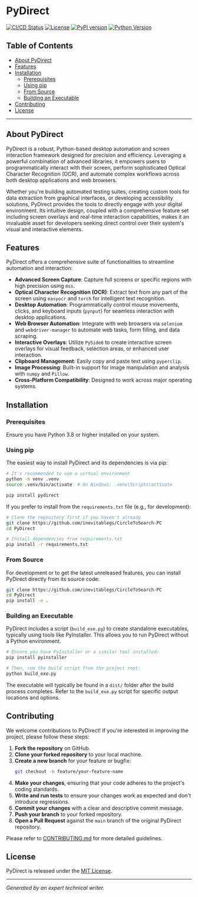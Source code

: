 # PyDirect

[![CI/CD Status](https://img.shields.io/badge/CI/CD-Passing-brightgreen)](https://github.com/your-org/PyDirect/actions)
[![License](https://img.shields.io/badge/License-MIT-blue.svg)](LICENSE)
[![PyPI version](https://img.shields.io/pypi/v/pydirect)](https://pypi.org/project/pydirect/)
[![Python Version](https://img.shields.io/badge/Python-3.8+-blue)](https://www.python.org/downloads/)

## Table of Contents
- [About PyDirect](#about-pydirect)
- [Features](#features)
- [Installation](#installation)
  - [Prerequisites](#prerequisites)
  - [Using pip](#using-pip)
  - [From Source](#from-source)
  - [Building an Executable](#building-an-executable)
- [Contributing](#contributing)
- [License](#license)

---

## About PyDirect

PyDirect is a robust, Python-based desktop automation and screen interaction framework designed for precision and efficiency. Leveraging a powerful combination of advanced libraries, it empowers users to programmatically interact with their screen, perform sophisticated Optical Character Recognition (OCR), and automate complex workflows across both desktop applications and web browsers.

Whether you're building automated testing suites, creating custom tools for data extraction from graphical interfaces, or developing accessibility solutions, PyDirect provides the tools to directly engage with your digital environment. Its intuitive design, coupled with a comprehensive feature set including screen overlays and real-time interaction capabilities, makes it an invaluable asset for developers seeking direct control over their system's visual and interactive elements.

## Features

PyDirect offers a comprehensive suite of functionalities to streamline automation and interaction:

*   **Advanced Screen Capture**: Capture full screens or specific regions with high precision using `mss`.
*   **Optical Character Recognition (OCR)**: Extract text from any part of the screen using `easyocr` and `torch` for intelligent text recognition.
*   **Desktop Automation**: Programmatically control mouse movements, clicks, and keyboard inputs (`pynput`) for seamless interaction with desktop applications.
*   **Web Browser Automation**: Integrate with web browsers via `selenium` and `webdriver-manager` to automate web tasks, form filling, and data scraping.
*   **Interactive Overlays**: Utilize `PySide6` to create interactive screen overlays for visual feedback, selection areas, or enhanced user interaction.
*   **Clipboard Management**: Easily copy and paste text using `pyperclip`.
*   **Image Processing**: Built-in support for image manipulation and analysis with `numpy` and `Pillow`.
*   **Cross-Platform Compatibility**: Designed to work across major operating systems.

## Installation

### Prerequisites

Ensure you have Python 3.8 or higher installed on your system.

### Using pip

The easiest way to install PyDirect and its dependencies is via pip:

```bash
# It's recommended to use a virtual environment
python -m venv .venv
source .venv/bin/activate  # On Windows: .venv\Scripts\activate

pip install pydirect
```

If you prefer to install from the `requirements.txt` file (e.g., for development):

```bash
# Clone the repository first if you haven't already
git clone https://github.com/inevitablegs/CircleToSearch-PC
cd PyDirect

# Install dependencies from requirements.txt
pip install -r requirements.txt
```

### From Source

For development or to get the latest unreleased features, you can install PyDirect directly from its source code:

```bash
git clone https://github.com/inevitablegs/CircleToSearch-PC
cd PyDirect
pip install -e .
```

### Building an Executable

PyDirect includes a script (`build_exe.py`) to create standalone executables, typically using tools like PyInstaller. This allows you to run PyDirect without a Python environment.

```bash
# Ensure you have PyInstaller or a similar tool installed:
pip install pyinstaller

# Then, run the build script from the project root:
python build_exe.py
```
The executable will typically be found in a `dist/` folder after the build process completes. Refer to the `build_exe.py` script for specific output locations and options.

## Contributing

We welcome contributions to PyDirect! If you're interested in improving the project, please follow these steps:

1.  **Fork the repository** on GitHub.
2.  **Clone your forked repository** to your local machine.
3.  **Create a new branch** for your feature or bugfix:
    ```bash
    git checkout -b feature/your-feature-name
    ```
4.  **Make your changes**, ensuring that your code adheres to the project's coding standards.
5.  **Write and run tests** to ensure your changes work as expected and don't introduce regressions.
6.  **Commit your changes** with a clear and descriptive commit message.
7.  **Push your branch** to your forked repository.
8.  **Open a Pull Request** against the `main` branch of the original PyDirect repository.

Please refer to [CONTRIBUTING.md](CONTRIBUTING.md) for more detailed guidelines.

## License

PyDirect is released under the [MIT License](LICENSE).

---
*Generated by an expert technical writer.*